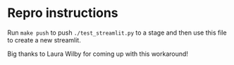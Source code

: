 # Repro instructions

Run `make push` to push `./test_streamlit.py` to a stage and then use this file to create a new streamlit.

Big thanks to Laura Wilby for coming up with this workaround!